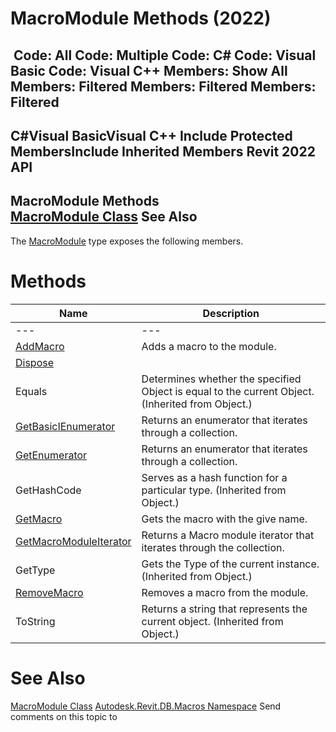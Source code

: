 # MacroModule Methods (2022)

﻿
 Code: All Code: Multiple Code: C# Code: Visual Basic Code: Visual C++  Members: Show All Members: Filtered Members: Filtered Members: Filtered   
---  
C#Visual BasicVisual C++
Include Protected MembersInclude Inherited Members
Revit 2022 API  
---  
MacroModule Methods  
[MacroModule Class](d604a3cb-4f41-78a8-6353-270c566ac661.md "MacroModule Class") See Also  
---  
The [MacroModule](d604a3cb-4f41-78a8-6353-270c566ac661.md "MacroModule Class") type exposes the following members.
# Methods
| Name | Description |
| --- | --- |
| --- | --- | --- |
| [AddMacro](d1a54b7e-5a69-c2f1-f9ba-3e00b5c2c7fc.md "AddMacro Method") | Adds a macro to the module. |
| [Dispose](4b8b35ea-bd98-b0fd-a98b-a455ad72bd06.md "Dispose Method") |
| Equals | Determines whether the specified Object is equal to the current Object. (Inherited from Object.) |
| [GetBasicIEnumerator](7bf5bbe7-6455-1e79-ea3e-1c8aa6219036.md "GetBasicIEnumerator Method") | Returns an enumerator that iterates through a collection. |
| [GetEnumerator](6c8ce9f0-c84a-625d-c7fe-66eb5345c31d.md "GetEnumerator Method") | Returns an enumerator that iterates through a collection. |
| GetHashCode | Serves as a hash function for a particular type.  (Inherited from Object.) |
| [GetMacro](c19af6ed-efb5-3d99-859f-5b82b73c3548.md "GetMacro Method") | Gets the macro with the give name. |
| [GetMacroModuleIterator](852610f9-f354-fe96-5bfd-a0821ada7fa0.md "GetMacroModuleIterator Method") | Returns a Macro module iterator that iterates through the collection. |
| GetType | Gets the Type of the current instance. (Inherited from Object.) |
| [RemoveMacro](66e8c11a-60fc-3046-de82-55020a2ceb3f.md "RemoveMacro Method") | Removes a macro from the module. |
| ToString | Returns a string that represents the current object. (Inherited from Object.) |

# See Also
[MacroModule Class](d604a3cb-4f41-78a8-6353-270c566ac661.md "MacroModule Class")
[Autodesk.Revit.DB.Macros Namespace](8b8f9876-f4c2-abff-fc5b-79e337d84e01.md "Autodesk.Revit.DB.Macros Namespace")
Send comments on this topic to 